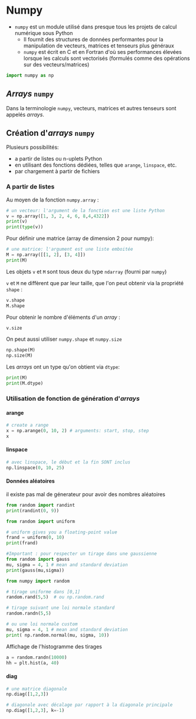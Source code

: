 # Numpy

* `numpy` est un module utilisé dans presque tous les projets de calcul numérique sous Python
   * Il fournit des structures de données performantes pour la manipulation de vecteurs, matrices et tenseurs plus généraux
   * `numpy` est écrit en C et en Fortran d'où ses performances élevées lorsque les calculs sont vectorisés (formulés comme des opérations sur des vecteurs/matrices)

```py
import numpy as np
```

## *Arrays* `numpy`

Dans la terminologie `numpy`, vecteurs, matrices et autres tenseurs sont appelés *arrays*.

## Création d'*arrays* `numpy`

Plusieurs possibilités:

 * a partir de listes ou n-uplets Python
 * en utilisant des fonctions dédiées, telles que `arange`, `linspace`, etc.
 * par chargement à partir de fichiers

### A partir de listes

Au moyen de la fonction `numpy.array` :
```py
# un vecteur: l'argument de la fonction est une liste Python
v = np.array([1, 3, 2, 4, 6, 8,4,4322])
print(v)
print(type(v))
```

Pour définir une matrice (array de dimension 2 pour numpy):
```py
# une matrice: l'argument est une liste emboitée
M = np.array([[1, 2], [3, 4]])
print(M)
```

Les objets `v` et `M` sont tous deux du type `ndarray` (fourni par `numpy`)

`v` et `M` ne diffèrent que par leur taille, que l'on peut obtenir via la propriété `shape` :
```py
v.shape
M.shape
```

Pour obtenir le nombre d'éléments d'un *array* :
```py
v.size
```

On peut aussi utiliser `numpy.shape` et `numpy.size`
```py
np.shape(M)
np.size(M)
```

Les *arrays* ont un type qu'on obtient via `dtype`:
```py
print(M)
print(M.dtype)
```

### Utilisation de fonction de génération d'*arrays*

#### arange
```py
# create a range
x = np.arange(0, 10, 2) # arguments: start, stop, step
x
```

#### linspace
```py
# avec linspace, le début et la fin SONT inclus
np.linspace(0, 10, 25)
```

#### Données aléatoires

il existe pas mal de génerateur pour avoir des nombres aléatoires
```py
from random import randint
print(randint(0, 9))
```

```py
from random import uniform

# uniform gives you a floating-point value
frand = uniform(0, 10)
print(frand)
```

```py
#Important : pour respecter un tirage dans une gaussienne
from random import gauss
mu, sigma = 4, 1 # mean and standard deviation
print(gauss(mu,sigma))
```

```py
from numpy import random

# tirage uniforme dans [0,1]
random.rand(5,5)  # ou np.random.rand

# tirage suivant une loi normale standard
random.randn(5,5)

# ou une loi normale custom
mu, sigma = 4, 1 # mean and standard deviation
print( np.random.normal(mu, sigma, 10))
```

Affichage de l'histogramme des tirages
```py
a = random.randn(10000)
hh = plt.hist(a, 40)
```

#### diag
```py
# une matrice diagonale
np.diag([1,2,3])
```

```py
# diagonale avec décalage par rapport à la diagonale principale
np.diag([1,2,3], k=-1)
```
